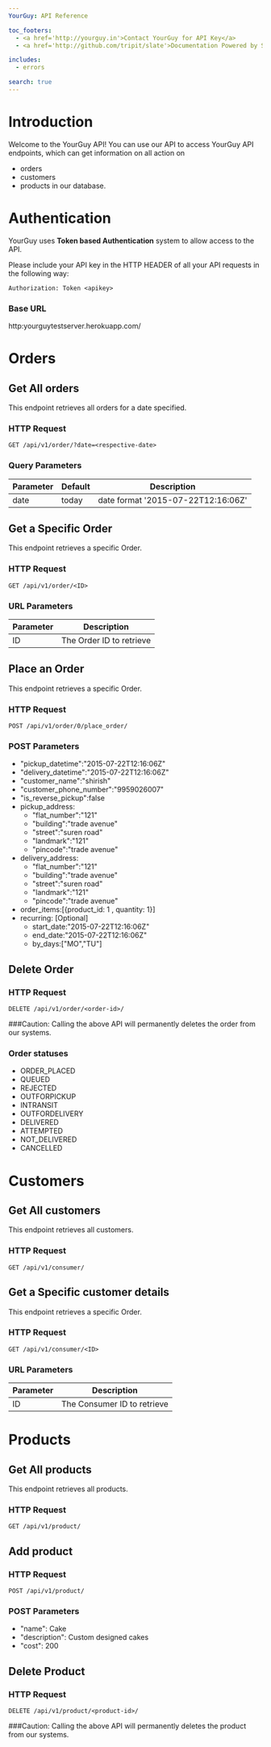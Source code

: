 ```yaml
---
YourGuy: API Reference

toc_footers:
  - <a href='http://yourguy.in'>Contact YourGuy for API Key</a>
  - <a href='http://github.com/tripit/slate'>Documentation Powered by Slate</a>

includes:
  - errors

search: true
---
```


# Introduction

Welcome to the YourGuy API! You can use our API to access YourGuy API endpoints, which can get information on all action on <ul>
<li>orders </li>
<li>customers </li>
<li>products in our database.</li>
</ul>


# Authentication

YourGuy uses <b>Token based Authentication</b> system to allow access to the API.

Please include your API key in the HTTP HEADER of all your API requests in the following way:

`Authorization: Token <apikey>`

### Base URL
http:yourguytestserver.herokuapp.com/


# Orders

## Get All orders

This endpoint retrieves all orders for a date specified.

### HTTP Request

`GET /api/v1/order/?date=<respective-date>`

### Query Parameters

Parameter | Default | Description
--------- | ------- | -----------
date | today | date format '2015-07-22T12:16:06Z'


## Get a Specific Order

This endpoint retrieves a specific Order.

### HTTP Request

`GET /api/v1/order/<ID>`

### URL Parameters

Parameter | Description
--------- | -----------
ID | The Order ID to retrieve

## Place an Order

This endpoint retrieves a specific Order.

### HTTP Request

`POST /api/v1/order/0/place_order/`

### POST Parameters
<ul>
  <li>"pickup_datetime":"2015-07-22T12:16:06Z"</li>
  <li>"delivery_datetime":"2015-07-22T12:16:06Z"</li>
  <li>"customer_name":"shirish"</li>
  <li>"customer_phone_number":"9959026007"</li>
  <li>"is_reverse_pickup":false</li>
  <li>pickup_address:
    <ul>
      <li>"flat_number":"121"</li>
      <li>"building":"trade avenue"</li>
      <li>"street":"suren road"</li>
      <li>"landmark":"121"</li>
      <li>"pincode":"trade avenue"</li>
    </ul>
  </li>
  <li>delivery_address:
    <ul>
      <li>"flat_number":"121"</li>
      <li>"building":"trade avenue"</li>
      <li>"street":"suren road"</li>
      <li>"landmark":"121"</li>
      <li>"pincode":"trade avenue"</li>
    </ul>
  </li>
  <li>order_items:[{product_id: 1 , quantity: 1}]
  </li>  
  <li>recurring: [Optional]
    <ul>
      <li>start_date:"2015-07-22T12:16:06Z"</li>
      <li>end_date:"2015-07-22T12:16:06Z"</li>
      <li>by_days:["MO","TU"]</li>
    </ul>
  </li>  
</ul>


## Delete Order

### HTTP Request

`DELETE /api/v1/order/<order-id>/`

###Caution: Calling the above API will permanently deletes the order from our systems.



### Order statuses
<ul>
  <li>ORDER_PLACED</li>
  <li>QUEUED</li>
  <li>REJECTED</li>
  <li>OUTFORPICKUP</li>
  <li>INTRANSIT</li>
  <li>OUTFORDELIVERY</li>
  <li>DELIVERED</li>
  <li>ATTEMPTED</li>
  <li>NOT_DELIVERED</li>
  <li>CANCELLED</li>
</ul>

# Customers

## Get All customers

This endpoint retrieves all customers.

### HTTP Request

`GET /api/v1/consumer/`


## Get a Specific customer details

This endpoint retrieves a specific Order.

### HTTP Request

`GET /api/v1/consumer/<ID>`

### URL Parameters

Parameter | Description
--------- | -----------
ID | The Consumer ID to retrieve



# Products

## Get All products

This endpoint retrieves all products.

### HTTP Request

`GET /api/v1/product/`


## Add product

### HTTP Request

`POST /api/v1/product/`

### POST Parameters

<ul>
  <li>"name": Cake</li>
  <li>"description": Custom designed cakes</li>
  <li>"cost": 200 </li>
</ul>


## Delete Product

### HTTP Request

`DELETE /api/v1/product/<product-id>/`

###Caution: Calling the above API will permanently deletes the product from our systems.
